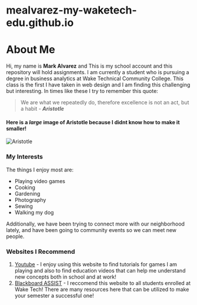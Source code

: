  # mealvarez-my-waketech-edu.github.io
# **About Me**  
Hi, my name is **Mark Alvarez** and This is my school account and this repository will hold assignments. I am currently a student who is pursuing a degree in business analytics at Wake Technical Community College. This class is the first I have taken in web design and I am finding this challenging but interesting. In times like these I try to remember this quote:  
> We are what we repeatedly do, therefore excellence is not an act, but a habit - **_Aristotle_**

#### Here is a _large_ image of Aristotle because I didnt know how to make it smaller!
![Aristotle](https://upload.wikimedia.org/wikipedia/commons/0/05/Head_of_Aristotle.jpg)

### **My Interests**
The things I enjoy most are:  
 * Playing video games
 * Cooking
 * Gardening
 * Photography
 * Sewing
 * Walking my dog

 Additionally, we have been trying to connect more with our neighborhood lately, and have been going to community events so we can meet new people.

### **Websites I Recommend**
1. [Youtube](https://www.youtube.com/) - I enjoy using this website to find tutorials for games I am playing and also to find education videos that can help me understand new concepts both in school and at work!
2. [Blackboard ASSIST](https://blackboard.waketech.edu/ultra/integration/bbAssist) - I reccomend this website to all students enrolled at Wake Tech! There are many resources here that can be utilized to make your semester a successful one!
